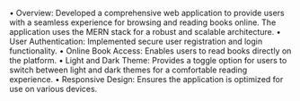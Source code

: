 • Overview: Developed a comprehensive web application to provide users with a seamless experience for browsing
 and reading books online. The application uses the MERN stack for a robust and scalable architecture.
 • User Authentication: Implemented secure user registration and login functionality.
 • Online Book Access: Enables users to read books directly on the platform.
 • Light and Dark Theme: Provides a toggle option for users to switch between light and dark themes for a comfortable
 reading experience.
 • Responsive Design: Ensures the application is optimized for use on various devices.
